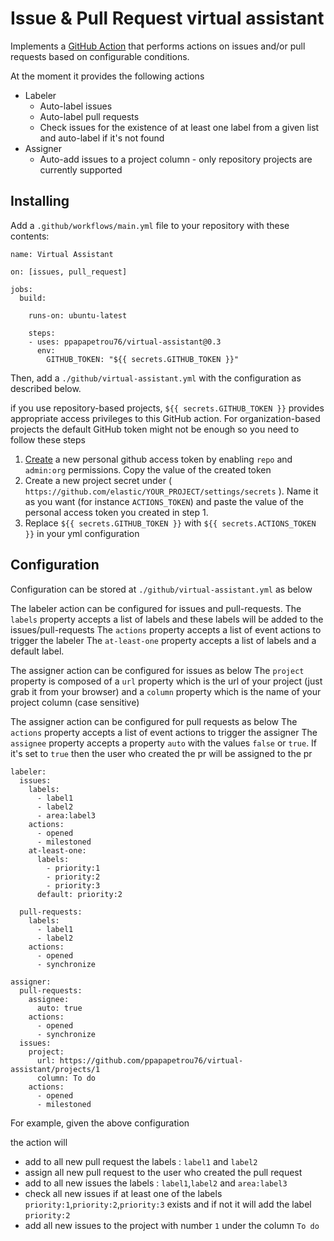 # Issue & Pull Request virtual assistant

Implements a [GitHub
Action](https://help.github.com/en/categories/automating-your-workflow-with-github-actions)
that performs actions on issues and/or pull requests based on configurable conditions.

At the moment it provides the following actions
- Labeler
    - Auto-label issues
    - Auto-label pull requests
    - Check issues for the existence of at least one label from a given list and auto-label if it's not found
- Assigner
    - Auto-add issues to a project column - only repository projects are currently supported

## Installing

Add a `.github/workflows/main.yml` file to your repository with these
contents:

	name: Virtual Assistant

	on: [issues, pull_request]

	jobs:
	  build:

		runs-on: ubuntu-latest

		steps:
		- uses: ppapapetrou76/virtual-assistant@0.3
		  env:
			GITHUB_TOKEN: "${{ secrets.GITHUB_TOKEN }}"

Then, add a `./github/virtual-assistant.yml` with the configuration as described
below.

if you use repository-based projects, `${{ secrets.GITHUB_TOKEN }}` provides appropriate access privileges to this GitHub action. For organization-based projects the default GitHub token might not be enough so you need to follow these steps
1. [Create](https://help.github.com/en/github/authenticating-to-github/creating-a-personal-access-token-for-the-command-line) a new personal github access token by enabling `repo` and `admin:org` permissions. Copy the value of the created token
2. Create a new project secret under ( `https://github.com/elastic/YOUR_PROJECT/settings/secrets` ). Name it as you want (for instance `ACTIONS_TOKEN`) and paste the value of the personal access token you created in step 1.
3. Replace `${{ secrets.GITHUB_TOKEN }}` with `${{ secrets.ACTIONS_TOKEN }}` in your yml configuration

## Configuration

Configuration can be stored at `./github/virtual-assistant.yml` as below

The labeler action can be configured for issues and pull-requests. 
The `labels` property accepts a list of labels and these labels will be added to the issues/pull-requests
The `actions` property accepts a list of event actions to trigger the labeler
The `at-least-one` property accepts a list of labels and a default label. 

The assigner action can be configured for issues as below
The `project` property is composed of a `url` property which is the url of your project (just grab it from your browser)
and a `column` property which is the name of your project column (case sensitive)

The assigner action can be configured for pull requests as below
The `actions` property accepts a list of event actions to trigger the assigner
The `assignee` property accepts a property `auto` with the values `false` or `true`. If it's set to `true` then the user who created the pr will be assigned to the pr

    labeler:
      issues:
        labels:
          - label1
          - label2
          - area:label3
        actions:
          - opened
          - milestoned
        at-least-one:
          labels:
            - priority:1
            - priority:2
            - priority:3
          default: priority:2
    
      pull-requests:
        labels:
          - label1
          - label2
        actions:
          - opened
          - synchronize
    
    assigner:
      pull-requests:
        assignee:
          auto: true
        actions:
          - opened
          - synchronize
      issues:
        project:
          url: https://github.com/ppapapetrou76/virtual-assistant/projects/1
          column: To do
        actions:
          - opened
          - milestoned




For example, given the above configuration

the action will 
- add to all new pull request the labels : `label1` and `label2`
- assign all new pull request to the user who created the pull request
- add to all new issues the labels : `label1`,`label2` and `area:label3`
- check all new issues if at least one of the labels `priority:1`,`priority:2`,`priority:3` exists and if not it will add the label `priority:2`
- add all new issues to the project with number `1` under the column `To do`
